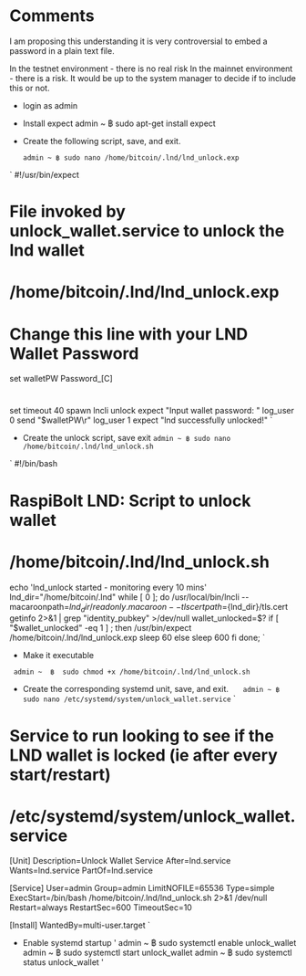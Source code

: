 # Comments
I am proposing this understanding it is very controversial to embed a password in a plain text file.

In the testnet environment - there is no real risk
In the mainnet environment - there is a risk. It would be up to the system manager to decide if to include this or not.


* login as admin

* Install expect
  admin ~ ฿ sudo apt-get install expect

* Create the following script, save, and exit.

  `admin ~ ฿ sudo nano /home/bitcoin/.lnd/lnd_unlock.exp`

`
#!/usr/bin/expect
#
# File invoked by unlock_wallet.service to unlock the lnd wallet
# /home/bitcoin/.lnd/lnd_unlock.exp
#
# Change this line with your LND Wallet Password
set walletPW Password_[C]
#
set timeout 40
spawn lncli unlock
expect "Input wallet password: "
log_user 0
send "$walletPW\r"
log_user 1
expect "lnd successfully unlocked!"
`

* Create the unlock script, save exit
  `admin ~ ฿ sudo nano /home/bitcoin/.lnd/lnd_unlock.sh`

`
#!/bin/bash
# RaspiBolt LND: Script to unlock wallet
# /home/bitcoin/.lnd/lnd_unlock.sh

echo 'lnd_unlock started - monitoring every 10 mins'
lnd_dir="/home/bitcoin/.lnd"
while [ 0 ];
 do
 /usr/local/bin/lncli --macaroonpath=${lnd_dir}/readonly.macaroon --tlscertpath=${lnd_dir}/tls.cert getinfo 2>&1 | grep "identity_pubkey" >/dev/null
 wallet_unlocked=$?
 if [ "$wallet_unlocked" -eq 1 ] ; then
  /usr/bin/expect /home/bitcoin/.lnd/lnd_unlock.exp
  sleep 60
 else 
  sleep 600
 fi
done;
`


* Make it executable

 ` admin ~  ฿  sudo chmod +x /home/bitcoin/.lnd/lnd_unlock.sh`

* Create the corresponding systemd unit, save, and exit.
`   admin ~ ฿ sudo nano /etc/systemd/system/unlock_wallet.service`
`
# Service to run looking to see if the LND wallet is locked (ie after every start/restart)
# /etc/systemd/system/unlock_wallet.service

[Unit]
Description=Unlock Wallet Service
After=lnd.service
Wants=lnd.service
PartOf=lnd.service


[Service]
User=admin
Group=admin
LimitNOFILE=65536
Type=simple
ExecStart=/bin/bash /home/bitcoin/.lnd/lnd_unlock.sh 2>&1 /dev/null
Restart=always
RestartSec=600
TimeoutSec=10

[Install]
WantedBy=multi-user.target
`

* Enable systemd startup
'
   admin ~ ฿ sudo systemctl enable unlock_wallet
   admin ~ ฿ sudo systemctl start  unlock_wallet
   admin ~ ฿ sudo systemctl status unlock_wallet
'

